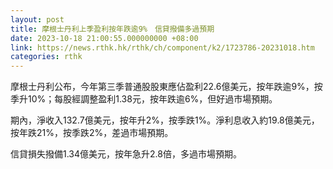 ```yaml
---
layout: post
title: 摩根士丹利上季盈利按年跌逾9%　信貸撥備多過預期
date: 2023-10-18 21:00:55.000000000 +08:00
link: https://news.rthk.hk/rthk/ch/component/k2/1723786-20231018.htm
categories: rthk
---
```


摩根士丹利公布，今年第三季普通股股東應佔盈利22.6億美元，按年跌逾9%，按季升10%；每股經調整盈利1.38元，按年跌逾6%，但好過市場預期。

期內，淨收入132.7億美元，按年升2%，按季跌1%。淨利息收入約19.8億美元，按年跌21%，按季跌2%，差過市場預期。

信貸損失撥備1.34億美元，按年急升2.8倍，多過市場預期。
